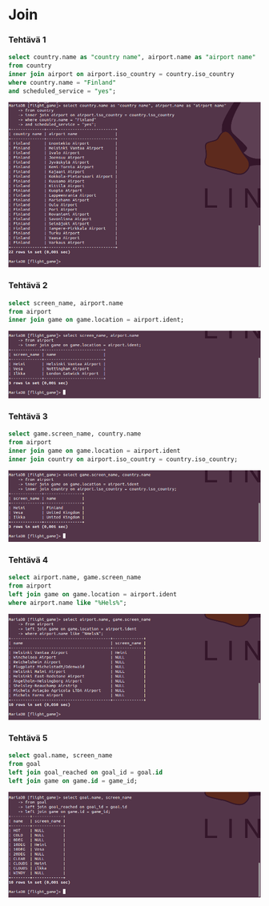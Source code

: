 # Join

### Tehtävä 1
```sql
select country.name as "country name", airport.name as "airport name"
from country
inner join airport on airport.iso_country = country.iso_country
where country.name = "Finland" 
and scheduled_service = "yes";
```
![Tehtävä](https://github.com/Kasanen/tietokannat/blob/main/Viikko_4/images_join/4.1.png?raw=true)

### Tehtävä 2
```sql
select screen_name, airport.name
from airport
inner join game on game.location = airport.ident;
```
![Tehtävä](https://github.com/Kasanen/tietokannat/blob/main/Viikko_4/images_join/4.2.png?raw=true)

### Tehtävä 3
```sql
select game.screen_name, country.name
from airport
inner join game on game.location = airport.ident
inner join country on airport.iso_country = country.iso_country;
```
![Tehtävä](https://github.com/Kasanen/tietokannat/blob/main/Viikko_4/images_join/4.3.png?raw=true)

### Tehtävä 4
```sql
select airport.name, game.screen_name
from airport
left join game on game.location = airport.ident
where airport.name like "%Hels%"; 
```
![Tehtävä](https://github.com/Kasanen/tietokannat/blob/main/Viikko_4/images_join/4.4.png?raw=true)

### Tehtävä 5
```sql
select goal.name, screen_name
from goal
left join goal_reached on goal_id = goal.id
left join game on game.id = game_id;
```
![Tehtävä](https://github.com/Kasanen/tietokannat/blob/main/Viikko_4/images_join/4.5.png?raw=true)